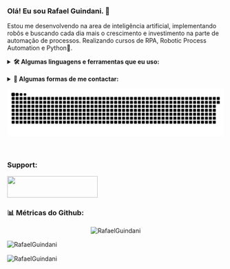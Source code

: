 ### Olá! Eu sou Rafael Guindani. 👋
Estou me desenvolvendo na area de inteligência artificial, implementando robôs e buscando cada dia mais o crescimento e investimento na parte de automação de processos.
Realizando cursos de RPA, Robotic Process Automation e Python🐍. 

<details>
  <summary><b>🛠️ Algumas linguagens e ferramentas que eu uso:</b></summary>
  <br/>
<img align="center" alt="Rafa-Js" height="30" width="30" src="https://play-lh.googleusercontent.com/swjV4_QK7DMpiQpn2uGt4L4Iz8IQaKc1lIoLKDvnqGiEm1UKwIukhhV8f_VYayZ8yyc=s180-rw">
<img align="center" alt=" - " height="30" width="40" src="https://raw.githubusercontent.com/devicons/devicon/master/icons/python/python-original.svg">
</details>
</br>

<details>
<summary><b>📧 Algumas formas de me contactar:</b></summary>
<a href = "mailto:dmndcode@gmail.com"><img src="https://img.shields.io/badge/-Gmail-%23333?style=for-the-badge&logo=gmail&logoColor=white" target="_blank"></a>
<a href="https://www.linkedin.com/in/rafael-guindani-198113119/" target="_blank"><img src="https://img.shields.io/badge/-LinkedIn-%230077B5?style=for-the-badge&logo=linkedin&logoColor=white" target="_blank"></a> 
</details>
 
  ![Snake animation](https://github.com/rafaelguindani/rafaelguindani/blob/output/github-contribution-grid-snake.svg)
 
</div>  
</br>
<div>
<h3 align="left">Support:</h3>
<p><a href="https://www.paypal.com/invoice/p/#X86VH3Z5GMLTY32P"> <img align="left" src="https://cdn.ko-fi.com/cdn/kofi3.png?v=3" height="50" width="210" alt="" /></a></p><br></br>  
</div>  
</br>

<h3 align="left"> 📊 Métricas do Github: </h3>
<p align="center"> <img src="https://komarev.com/ghpvc/?username=RafaelGuindani&label=Profile%20views&color=0e75b6&style=flat" alt="RafaelGuindani" /> </p>

<p><img align="center" src="https://github-readme-stats.vercel.app/api?username=RafaelGuindani&show_icons=true&locale=en" alt="RafaelGuindani" /></p>

<p><img align="center" src="https://github-readme-streak-stats.herokuapp.com/?user=RafaelGuindani&" alt="RafaelGuindani" /></p>
